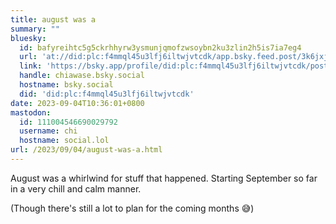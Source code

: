```yaml
---
title: august was a
summary: ""
bluesky:
  id: bafyreihtc5g5ckrhhyrw3ysmunjqmofzwsoybn2ku3zlin2h5is7ia7eg4
  url: 'at://did:plc:f4mmql45u3lfj6iltwjvtcdk/app.bsky.feed.post/3k6jxjls67o2g'
  link: 'https://bsky.app/profile/did:plc:f4mmql45u3lfj6iltwjvtcdk/post/3k6jxjls67o2g'
  handle: chiawase.bsky.social
  hostname: bsky.social
  did: 'did:plc:f4mmql45u3lfj6iltwjvtcdk'
date: 2023-09-04T10:36:01+0800
mastodon:
  id: 111004546690029792
  username: chi
  hostname: social.lol
url: /2023/09/04/august-was-a.html
---
```


August was a whirlwind for stuff that happened. Starting September so far in a very chill and calm manner.

(Though there's still a lot to plan for the coming months 😅)
